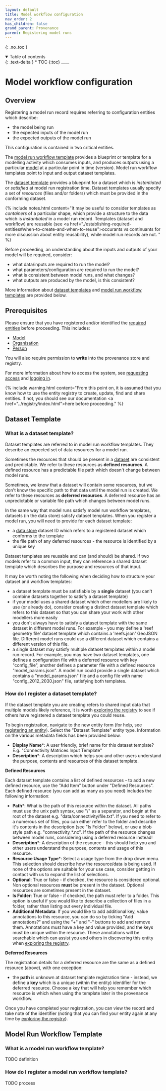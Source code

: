 ```yaml
---
layout: default
title: Model workflow configuration
nav_order: 2
has_children: false
grand_parent: Provenance
parent: Registering model runs
---
```


{: .no_toc }

<details  open markdown="block">
  <summary>
    Table of contents
  </summary>
{: .text-delta }
* TOC
{:toc}
____
</details>

# Model workflow configuration

## Overview

Registering a model run record requires referring to configuration entities which describe:

-   the model being run
-   the expected inputs of the model run
-   the expected outputs of the model run

This configuration is contained in two critical entities.

The [model run workflow template](#model-run-workflow-template) provides a blueprint or template for a modelling activity which consumes inputs, and produces outputs using a particular [model](./establishing-required-entities#model) at a particular point in time (version). Model run workflow templates point to input and output dataset templates.

The [dataset template](#dataset-template) provides a blueprint for a dataset which is _instantiated_ or _satisfied_ at model run registration time. Dataset templates usually specify a set of _resources_ (files and/or folders) which must be provided in the conforming dataset.

{% include notes.html content="It may be useful to consider templates as <i>containers</i> of a particular shape, which provide a structure to the data which is <i>instantiated</i> in a model run record. Templates (dataset and workflow) are reusable (see <a href=\"./establishing-required-entities#when-to-create-and-when-to-reuse\">occurants vs continuants</a> for more discussion about entity reusability), while model run records are not.
" %}

Before proceeding, an understanding about the inputs and outputs of your model will be required, consider:

-   what data/inputs are required to run the model?
-   what parameters/configuration are required to run the model?
-   what is consistent between model runs, and what changes?
-   what outputs are produced by the model, is this consistent?

More information about [dataset templates](#dataset-template) and [model run workflow templates](#model-run-workflow-template) are provided below.

## Prerequisites

Please ensure that you have registered and/or identified the [required entities](./establishing-required-entities) before proceeding. This includes:

-   [Model](./establishing-required-entities#model)
-   [Organisation](./establishing-required-entities#organisation)
-   [Person](./establishing-required-entities#person)

You will also require permission to **write** into the provenance store and registry.

For more information about how to access the system, see [requesting access](../../getting-started-is/requesting-access-is) and [logging in](../../getting-started-is/logging-in).

{% include warning.html content="From this point on, it is assumed that you know how to use the entity registry to create, update, find and share entities. If not, you should see our documentation <a href=\"../registry/index.html\">here</a> before proceeding." %}

## Dataset Template

### What is a dataset template?

Dataset templates are referred to in model run workflow templates. They describe an expected set of data resources for a model run.

Sometimes the resources that should be present in a [dataset](../../data-store/overview) are consistent and predictable. We refer to these resources as **defined resources**. A defined resource has a predictable file path which doesn't change between model runs.

Sometimes, we know that a dataset will contain some resources, but we don't know the specific path to that data until the model run is created. We refer to these resources as **deferred resources**. A deferred resource has an unpredictable or variable file path which changes between model runs.

In the same way that model runs satisfy model run workflow templates, datasets (in the data store) satisfy dataset templates. When you register a model run, you will need to provide for each dataset template:

-   a [data store](../../data-store/overview) dataset ID which refers to a registered dataset which conforms to the template
-   the file path of any deferred resources - the resource is identified by a unique key

Dataset templates are reusable and can (and should) be shared. If two models refer to a common input, they can reference a shared dataset template which describes the purpose and resources of that input.

It may be worth noting the following when deciding how to structure your dataset and workflow templates:

-   a dataset template must be satisfiable by a **single** dataset (you can't combine datasets together to satisfy a dataset template)
-   if your model uses a shared dataset which other modellers are likely to use (or already do), consider creating a distinct dataset template which refers to this dataset so that you can share your work with other modellers more easily
-   you don't always have to satisfy a dataset template with the same dataset in different model runs. For example - you may define a 'reef geometry file' dataset template which contains a 'reefs.json' GeoJSON file. Different model runs could use a different dataset which contains a different version of this file.
-   a single dataset may satisfy multiple dataset templates within a model run record. For example, you may have two dataset templates, one defines a configuration file with a deferred resource with key "config_file", another defines a parameter file with a defined resource "model_params.json". A model run could provide a single dataset which contains a "model_params.json" file and a config file with name "config_2012_2030.json" file, satisfying both templates.

### How do I register a dataset template?

If the dataset template you are creating refers to shared input data that multiple models likely reference, it is worth [exploring the registry](../registry/exploring_the_registry) to see if others have registered a dataset template you could reuse.

To begin registration, navigate to the new entity form (for help, see [registering an entity](../registry/registering_and_updating.html)). Select the "Dataset Template" entity type. Information on the various metadata fields has been provided below.

-   **Display Name**\*: A user friendly, brief name for this dataset template? E.g. "Connectivity Matrices Input Template"
-   **Description**\*: A description which helps you and other users understand the purpose, contents and resources of this dataset template.

**Defined Resources**

Each dataset template contains a list of defined resources - to add a new defined resource, use the "Add Item" button under "Defined Resources". Each defined resource (you can add as many as you need) includes the following information:

-   **Path**\*: What is the path of this resource within the dataset. All paths must use the unix path syntax, use "/" as a separator, and begin at the root of the dataset e.g. "data/connectivity/file.txt". If you need to refer to a numerous set of files, you can either refer to the folder and describe it's contents in the description (see "Is Folder" below), or use a blob style path e.g. "connectivity\_\*.nc". If the path of the resource changes between model runs, considering using a deferred resource instead!
-   **Description**\*: A description of the resource - this should help you and other users understand the purpose, contents and usage of this resource.
-   **Resource Usage Type**\*: Select a usage type from the drop down menu. This selection should describe how the resource/data is being used. If none of the options are suitable for your use case, consider getting in contact with us to expand the list of selections.
-   **Optional**: True or false - if checked, the resource is considered optional. Non optional resources **must** be present in the dataset. Optional resources are sometimes present in the dataset.
-   **Is Folder**: True or false - if checked, the path must refer to a folder. This option is useful if you would like to describe a collection of files in a folder, rather than listing out every individual file.
-   **Additional Metadata**: If you would like to add additional key, value annotations to this resource, you can do so by ticking "Add annotations?" and using the "+" and "-" buttons to add and remove them. Annotations must have a key and value provided, and the keys must be unique within the resource. These annotations will be searchable which can assist you and others in discovering this entity when [exploring the registry](../registry/exploring_the_registry).

**Deferred Resources**

The registration details for a deferred resource are the same as a defined resource (above), with one exception:

-   the **path** is unknown at dataset template registration time - instead, we define a **key** which is a unique (within the entity) identifier for the deferred resource. Choose a key that will help you remember which resource is which when using the template later in the provenance workflow.

Once you have completed your registration, you can view the record and take note of the identifier (noting that you can find your entity again at any time by [exploring the registry](../registry/exploring_the_registry.html)).

## Model Run Workflow Template

### What is a model run workflow template?

TODO definition

### How do I register a model run workflow template?

TODO process

